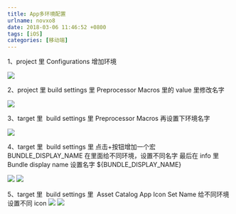 ```yaml
---
title: App多环境配置
urlname: novxo8
date: 2018-03-06 11:46:52 +0800
tags: [iOS]
categories: [移动端]
---
```


1、project 里 Configurations 增加环境

<!-- more -->

![](https://cdn.nlark.com/yuque/0/2020/png/1028501/1602931726447-ed696aba-b1fe-4d59-b412-203e4ec9b04b.png#align=left&display=inline&height=467&margin=%5Bobject%20Object%5D&originHeight=467&originWidth=753&size=0&status=done&style=none&width=753)

2、project 里 build settings 里 Preprocessor Macros 里的 value 里修改名字

![](https://cdn.nlark.com/yuque/0/2020/png/1028501/1602931726365-b77d9c56-2a91-433f-a5c2-988f0fbe2a6a.png#align=left&display=inline&height=353&margin=%5Bobject%20Object%5D&originHeight=353&originWidth=902&size=0&status=done&style=none&width=902)

3、target 里  build settings 里 Preprocessor Macros 再设置下环境名字

![](https://cdn.nlark.com/yuque/0/2020/png/1028501/1602931726380-98fe0d68-3465-4a2d-b18f-0a864a5b09f6.png#align=left&display=inline&height=349&margin=%5Bobject%20Object%5D&originHeight=349&originWidth=944&size=0&status=done&style=none&width=944)

4、target 里  build settings 里 点击+按钮增加一个宏 BUNDLE_DISPLAY_NAME
在里面给不同环境，设置不同名字
最后在 info 里 Bundle display name 设置名字 \${BUNDLE_DISPLAY_NAME}

![](https://cdn.nlark.com/yuque/0/2020/png/1028501/1602931727378-762eb7c4-ec89-4771-8e6a-dfd2af9f4e78.png#align=left&display=inline&height=252&margin=%5Bobject%20Object%5D&originHeight=252&originWidth=866&size=0&status=done&style=none&width=866)
![](https://cdn.nlark.com/yuque/0/2020/png/1028501/1602931726369-7ebc066b-ae71-45e4-abe0-e6ebcbea0578.png#align=left&display=inline&height=561&margin=%5Bobject%20Object%5D&originHeight=561&originWidth=856&size=0&status=done&style=none&width=856)

5、target 里  build settings 里  Asset Catalog App Icon Set Name 给不同环境设置不同 icon
![](https://cdn.nlark.com/yuque/0/2020/png/1028501/1602931726543-bad06342-9744-47f4-8fe6-5a62e6ab77f2.png#align=left&display=inline&height=243&margin=%5Bobject%20Object%5D&originHeight=243&originWidth=886&size=0&status=done&style=none&width=886)
![](https://cdn.nlark.com/yuque/0/2020/png/1028501/1602931726582-669050d0-4e4b-4fd2-a62d-8d9364449ba7.png#align=left&display=inline&height=203&margin=%5Bobject%20Object%5D&originHeight=203&originWidth=670&size=0&status=done&style=none&width=670)
